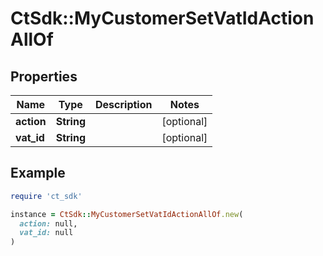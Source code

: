 # CtSdk::MyCustomerSetVatIdActionAllOf

## Properties

| Name | Type | Description | Notes |
| ---- | ---- | ----------- | ----- |
| **action** | **String** |  | [optional] |
| **vat_id** | **String** |  | [optional] |

## Example

```ruby
require 'ct_sdk'

instance = CtSdk::MyCustomerSetVatIdActionAllOf.new(
  action: null,
  vat_id: null
)
```

